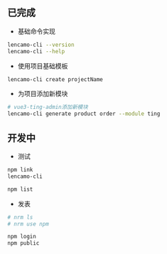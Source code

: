 ## 已完成

- 基础命令实现

```sh
lencamo-cli --version
lencamo-cli --help
```

- 使用项目基础模板

```sh
lencamo-cli create projectName
```

- 为项目添加新模块

```sh
# vue3-ting-admin添加新模块
lencamo-cli generate product order --module ting
```

## 开发中

- 测试

```sh
npm link
lencamo-cli

npm list
```

- 发表

```sh
# nrm ls
# nrm use npm

npm login
npm public
```
